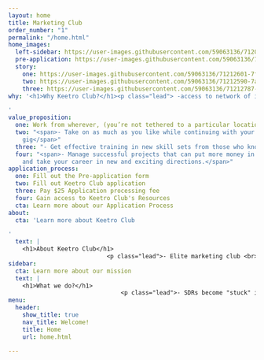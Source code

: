 ```yaml
---
layout: home
title: Marketing Club
order_number: "1"
permalink: "/home.html"
home_images:
  left-sidebar: https://user-images.githubusercontent.com/59063136/71206821-6085bd80-225a-11ea-9435-4a40c5b5920b.jpg
  pre-application: https://user-images.githubusercontent.com/59063136/71206776-3b914a80-225a-11ea-9448-4b1abad9b5d9.jpg"
  story:
    one: https://user-images.githubusercontent.com/59063136/71212601-7f8a4c80-2266-11ea-81c9-c36aa90fbed7.png
    two: https://user-images.githubusercontent.com/59063136/71212590-7a2d0200-2266-11ea-905b-6af58ca41c70.png
    three: https://user-images.githubusercontent.com/59063136/71212787-e9a2f180-2266-11ea-88f1-42564c78d2eb.png
why: '<h1>Why Keetro Club?</h1><p class="lead"> -access to network of industry professionals</p>

'
value_proposition:
  one: Work from wherever, (you’re not tethered to a particular location
  two: "<span>- Take on as much as you like while continuing with your full-time SDR
    gig</span>"
  three: "- Get effective training in new skill sets from those who know best;"
  four: "<span>- Manage successful projects that can put more money in your pocket
    and take your career in new and exciting directions.</span>"
application_process:
  one: Fill out the Pre-application form
  two: Fill out Keetro Club application
  three: Pay $25 Application processing fee
  four: Gain access to Keetro Club's Resources
  cta: Learn more about our Application Process
about:
  cta: 'Learn more about Keetro Club

'
  text: |
    <h1>About Keetro Club</h1>
                            <p class="lead">- Elite marketing club <br>- Non-profit organization. <br>- Platform to network with industry professionals <br>- Providing growth and development opportunities for SDRs<br><br></p>
sidebar:
  cta: Learn more about our mission
  text: |
    <h1>What we do?</h1>
                                <p class="lead">- SDRs become "stuck" in current career<br>- Lack of growth opportunities/ career advancement<br>- KC provides opportunities to grow and develop skillset<br></p>
menu:
  header:
    show_title: true
    nav_title: Welcome!
    title: Home
    url: home.html

---
```

